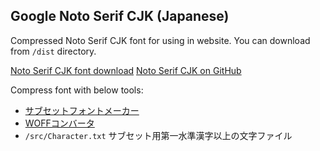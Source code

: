 ## Google Noto Serif CJK (Japanese)

Compressed Noto Serif CJK font for using in website.
You can download from `/dist` directory.

[Noto Serif CJK font download](https://www.google.com/get/noto)
[Noto Serif CJK on GitHub](https://github.com/googlei18n/noto-cjk)

Compress font with below tools:
- [サブセットフォントメーカー](http://opentype.jp/subsetfontmk.htm)
- [WOFFコンバータ](http://opentype.jp/woffconv.htm)
- `/src/Character.txt` サブセット用第一水準漢字以上の文字ファイル
